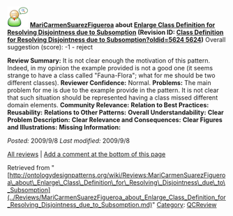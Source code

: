[![](../images/thumb/2/29/Reviewer.png/48px-Reviewer.png)](../Image/Reviewer.png.md "Reviewer.png")
__[MariCarmenSuarezFigueroa](../User/MariCarmenSuarezFigueroa.md "User:MariCarmenSuarezFigueroa") about [Enlarge Class Definition for Resolving Disjointness due to Subsomption](../Submissions/Enlarge_Class_Definition_for_Resolving_Disjointness_due_to_Subsomption.md "Submissions:Enlarge Class Definition for Resolving Disjointness due to Subsomption") (Revision ID: [Class Definition for Resolving Disjointness due to Subsomption?oldid=5624 5624](../Submissions/Enlarge.md "http://ontologydesignpatterns.org/wiki/Submissions:Enlarge"))__
Overall suggestion (score): -1 - reject




 __Review Summary:__ It is not clear enough the motivation of this pattern. Indeed, in my opinion the example provided is not a good one (it seems strange to have a class called "Fauna-Flora"; what for me should be two different classes).
__Reviewer Confidence:__ Normal.
__Problems:__ The main problem for me is due to the example provide in the pattern. It is not clear that such situation should be represented having a class missed different domain elements.
__Community Relevance:__ 
__Relation to Best Practices:__ 
__Reusability:__ 
__Relations to Other Patterns:__ 
__Overall Understandability:__ 
__Clear Problem Description:__ 
__Clear Relevance and Consequences:__ 
__Clear Figures and Illustrations:__ 
__Missing Information:__ 

_Posted:_ 2009/9/8 _Last modified:_ 2009/9/8



[All reviews](../Reviews/Main.md "Reviews:Main") | [Add a comment at the bottom of this page](index.php@title=Odp%253AAdd_comment&target=../Reviews/MariCarmenSuarezFigueroa_about_Enlarge_Class_Definition_for_Resolving_Disjointness_due_to_Subsomption.md#New_comment "http://ontologydesignpatterns.org/wiki/index.php?title=Odp:Add_comment&target=Reviews:MariCarmenSuarezFigueroa_about_Enlarge_Class_Definition_for_Resolving_Disjointness_due_to_Subsomption#New_comment")


Retrieved from "[http://ontologydesignpatterns.org/wiki/Reviews:MariCarmenSuarezFigueroa\_about\_Enlarge\_Class\_Definition\_for\_Resolving\_Disjointness\_due\_to\_Subsomption](../Reviews/MariCarmenSuarezFigueroa_about_Enlarge_Class_Definition_for_Resolving_Disjointness_due_to_Subsomption.md)"
 [Category](http://ontologydesignpatterns.org/wiki/Special:Categories "Special:Categories"): [QCReview](../Category/QCReview.md "Category:QCReview")